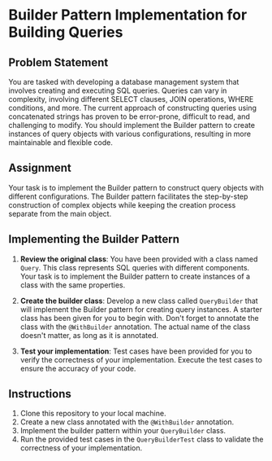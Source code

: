 # Builder Pattern Implementation for Building Queries

## Problem Statement

You are tasked with developing a database management system that involves creating and executing SQL queries. Queries can vary in complexity, involving different SELECT clauses, JOIN operations, WHERE conditions, and more. The current approach of constructing queries using concatenated strings has proven to be error-prone, difficult to read, and challenging to modify. You should implement the Builder pattern to create instances of query objects with various configurations, resulting in more maintainable and flexible code.

## Assignment

Your task is to implement the Builder pattern to construct query objects with different configurations. The Builder pattern facilitates the step-by-step construction of complex objects while keeping the creation process separate from the main object.

## Implementing the Builder Pattern

1. **Review the original class**: You have been provided with a class named `Query`. This class represents SQL queries with different components. Your task is to implement the Builder pattern to create instances of a class with the same properties.

2. **Create the builder class**: Develop a new class called `QueryBuilder` that will implement the Builder pattern for creating query instances. A starter class has been given for you to begin with. Don't forget to annotate the class with the `@WithBuilder` annotation. The actual name of the class doesn't matter, as long as it is annotated.
3. **Test your implementation**: Test cases have been provided for you to verify the correctness of your implementation. Execute the test cases to ensure the accuracy of your code.

## Instructions
1. Clone this repository to your local machine.
2. Create a new class annotated with the `@WithBuilder` annotation.
3. Implement the builder pattern within your `QueryBuilder` class.
4. Run the provided test cases in the `QueryBuilderTest` class to validate the correctness of your implementation.
